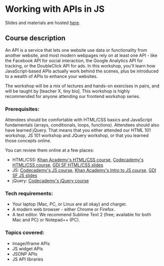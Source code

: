 # Working with APIs in JS

Slides and materials are hosted [here](http://www.teaching-materials.org/).

## Course description

An API is a service that lets one website use data or functionality from another website, and most modern webpages rely on at least one API - like the Facebook API for social interaction, the Google Analytics API for tracking, or the DoubleClick API for ads. In this workshop, you'll learn how JavaScript-based APIs actually work behind the scenes, plus be introduced to a wealth of APIs to enhance your websites. 

The workshop will be a mix of lectures and hands-on exercises in pairs, and will be taught by [teacher X, tiny bio]. This workshop is highly recommended for anyone attending our frontend workshop series.

### Prerequisites:

Attendees should be comfortable with HTML/CSS basics and JavaScript fundamentals (arrays, conditionals, loops, functions). Attendees should also have learned jQuery. That means that you either attended our HTML 101 workshop, JS 101 workshop and JQuery workshop, or that you learned those concepts online. 

You can review them online at a few places:
* HTML/CSS: [Khan Academy's HTML/CSS course](https://khanacademy.org/html-css), [Codecademy's HTML/CSS course](https://www.codecademy.com/tracks/web), [GDI SF HTML/CSS slides](http://teaching-materials.org/htmlcss-1day)
* JS: [Codecademy's JS course](https://www.codecademy.com/tracks/javascript), [Khan Academy's Intro to JS course](https://khanacademy.org/programming),  [GDI SF JS slides](http://teaching-materials.org/javascript)
* jQuery: [Codecademy's jQuery course](https://www.codecademy.com/tracks/jquery)

### Tech requirements:

* Your laptop (Mac, PC, or Linux are all okay) and charger.
* A modern web browser - either Chrome or Firefox. 
* A text editor. We recommend Sublime Text 2 (free; available for both Mac and PC) or Notepad++ (PC).

### Topics covered:

* Image/iframe APIs
* JS widget APIs
* JSONP APIs
* JS API libraries